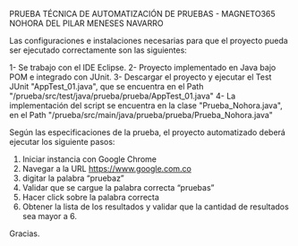 PRUEBA TÉCNICA DE AUTOMATIZACIÓN DE PRUEBAS - MAGNETO365
NOHORA DEL PILAR MENESES NAVARRO

Las configuraciones e instalaciones necesarias para que el proyecto pueda ser ejecutado correctamente son las siguientes:

1- Se trabajo con el IDE Eclipse.
2- Proyecto implementado en Java bajo POM e integrado con JUnit.
3- Descargar el proyecto y ejecutar el Test JUnit "AppTest_01.java", que se encuentra en el Path "/prueba/src/test/java/prueba/prueba/AppTest_01.java"
4- La implementación del script se encuentra en la clase "Prueba_Nohora.java", en el Path "/prueba/src/main/java/prueba/prueba/Prueba_Nohora.java"

Según las especificaciones de la prueba, el proyecto automatizado deberá ejecutar los siguiente pasos:
1. Iniciar instancia con Google Chrome
2. Navegar a la URL https://www.google.com.co
3. digitar la palabra “pruebaz”
4. Validar que se cargue la palabra correcta “pruebas”
5. Hacer click sobre la palabra correcta
6. Obtener la lista de los resultados y validar que la cantidad de resultados sea
mayor a 6.

Gracias.
